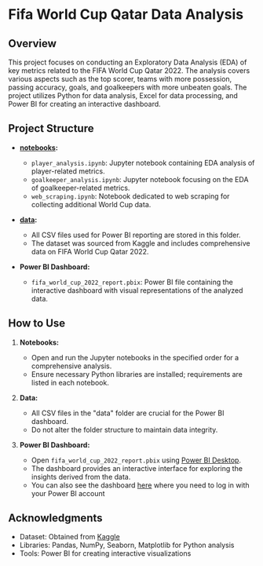 # Fifa World Cup Qatar Data Analysis

## Overview
This project focuses on conducting an Exploratory Data Analysis (EDA) of key metrics related to the FIFA World Cup Qatar 2022. The analysis covers various aspects such as the top scorer, teams with more possession, passing accuracy, goals, and goalkeepers with more unbeaten goals. The project utilizes Python for data analysis, Excel for data processing, and Power BI for creating an interactive dashboard.

## Project Structure
- **[notebooks](notebooks/):**
  - `player_analysis.ipynb`: Jupyter notebook containing EDA analysis of player-related metrics.
  - `goalkeeper_analysis.ipynb`: Jupyter notebook focusing on the EDA of goalkeeper-related metrics.
  - `web_scraping.ipynb`: Notebook dedicated to web scraping for collecting additional World Cup data.

- **[data](data/):**
  - All CSV files used for Power BI reporting are stored in this folder.
  - The dataset was sourced from Kaggle and includes comprehensive data on FIFA World Cup Qatar 2022.

- **Power BI Dashboard:**
  - `fifa_world_cup_2022_report.pbix`: Power BI file containing the interactive dashboard with visual representations of the analyzed data.

## How to Use
1. **Notebooks:**
    - Open and run the Jupyter notebooks in the specified order for a comprehensive analysis.
    - Ensure necessary Python libraries are installed; requirements are listed in each notebook.

2. **Data:**
    - All CSV files in the "data" folder are crucial for the Power BI dashboard.
    - Do not alter the folder structure to maintain data integrity.

3. **Power BI Dashboard:**
    - Open `fifa_world_cup_2022_report.pbix` using [Power BI Desktop](https://www.microsoft.com/es-es/download/details.aspx?id=58494).
    - The dashboard provides an interactive interface for exploring the insights derived from the data.
    - You can also see the dashboard [here](https://app.powerbi.com/reportEmbed?reportId=6f4f8755-ba59-4f54-85fb-ac3b9b453710&autoAuth=true&ctid=a6fe1b1e-97b7-422d-b1bc-e37254398663) where you need to log in with your Power BI account

## Acknowledgments
- Dataset: Obtained from [Kaggle](https://www.kaggle.com/datasets/tittobobby/fifa-world-cup-2022-player-stats)
- Libraries: Pandas, NumPy, Seaborn, Matplotlib for Python analysis
- Tools: Power BI for creating interactive visualizations
